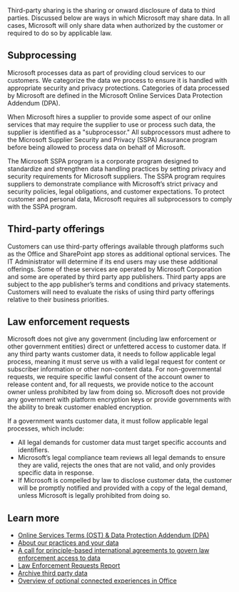 Third-party sharing is the sharing or onward disclosure of data to third parties. Discussed below are ways in which Microsoft may share data. In all cases, Microsoft will only share data when authorized by the customer or required to do so by applicable law.

## Subprocessing

Microsoft processes data as part of providing cloud services to our customers. We categorize the data we process to ensure it is handled with appropriate security and privacy protections. Categories of data processed by Microsoft are defined in the Microsoft Online Services Data Protection Addendum (DPA).  

When Microsoft hires a supplier to provide some aspect of our online services that may require the supplier to use or process such data, the supplier is identified as a "subprocessor." All subprocessors must adhere to the Microsoft Supplier Security and Privacy (SSPA) Assurance program before being allowed to process data on behalf of Microsoft.

The Microsoft SSPA program is a corporate program designed to standardize and strengthen data handling practices by setting privacy and security requirements for Microsoft suppliers. The SSPA program requires suppliers to demonstrate compliance with Microsoft’s strict privacy and security policies, legal obligations, and customer expectations. To protect customer and personal data, Microsoft requires all subprocessors to comply with the SSPA program.
  
## Third-party offerings

Customers can use third-party offerings available through platforms such as the Office and SharePoint app stores as additional optional services. The IT Administrator will determine if its end users may use these additional offerings. Some of these services are operated by Microsoft Corporation and some are operated by third party app publishers. Third party apps are subject to the app publisher’s terms and conditions and privacy statements. Customers will need to evaluate the risks of using third party offerings relative to their business priorities.

## Law enforcement requests

Microsoft does not give any government (including law enforcement or other government entities) direct or unfettered access to customer data. If any third party wants customer data, it needs to follow applicable legal process, meaning it must serve us with a valid legal request for content or subscriber information or other non-content data. For non-governmental requests, we require specific lawful consent of the account owner to release content and, for all requests, we provide notice to the account owner unless prohibited by law from doing so. Microsoft does not provide any government with platform encryption keys or provide governments with the ability to break customer enabled encryption.

If a government wants customer data, it must follow applicable legal processes, which include:

- All legal demands for customer data must target specific accounts and identifiers.
- Microsoft’s legal compliance team reviews all legal demands to ensure they are valid, rejects the ones that are not valid, and only provides specific data in response.
- If Microsoft is compelled by law to disclose customer data, the customer will be promptly notified and provided with a copy of the legal demand, unless Microsoft is legally prohibited from doing so.

## Learn more

- [Online Services Terms (OST) & Data Protection Addendum (DPA)](https://www.microsoft.com/licensing/product-licensing/products?azure-portal=true)
- [About our practices and your data](https://blogs.microsoft.com/datalaw/our-practices/?azure-portal=true)
- [A call for principle-based international agreements to govern law enforcement access to data](https://blogs.microsoft.com/on-the-issues/2018/09/11/a-call-for-principle-based-international-agreements-to-govern-law-enforcement-access-to-data/?azure-portal=true)
- [Law Enforcement Requests Report](https://www.microsoft.com/corporate-responsibility/law-enforcement-requests-report?azure-portal=true)
- [Archive third party data](/microsoft-365/compliance/archiving-third-party-data?azure-portal=true)
- [Overview of optional connected experiences in Office](/deployoffice/privacy/optional-connected-experiences?azure-portal=true)  
